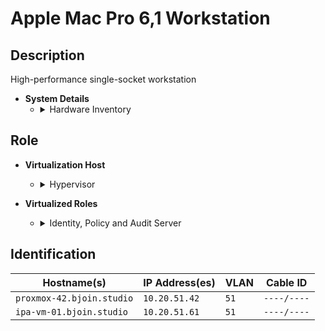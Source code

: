 # Apple Mac Pro 6,1 Workstation

## Description
High-performance single-socket workstation

- **System Details**
    - <details>
        <summary>Hardware Inventory</summary>
        <details>
        <summary>CPU</summary>

            1 x Intel XEON E5-2697v2 12-Core

        </details>
        <details>
        <summary>RAM</summary>

            64GB DDR3 ECC Registered

        </details>

        <details>
        <summary>Network Interfaces</summary>

            - 1x Intel 82574L (onboard) - Proxmox Host Connection
            - 1x Intel 82579LM (onboard) - Proxmox Host Management
            - 1x Intel 4-Port 82571EB/82571GB — OPNsense VM [WAN]  
            - 1x 10Gb Solarflare SFC9020 — OPNsense VM [LAN] (VLAN Trunk & Firewall)

        </details>

        <details>
        <summary>Storage</summary>

            - 1x 1TB SSD – Boot  
            - 2x 2TB USB SSD (ZFS MIRROR)
            - 2x 2TB USB SSD (ZFS MIRROR)

        </details>

        <details>
        <summary>Power</summary>

            - 1x 650W

        </details>
    </details>

## Role
- **Virtualization Host**
    - <details>
        <summary>Hypervisor</summary>

        - ProxmoxPVE 9  

        </details>
    </details>

- **Virtualized Roles**
    - <details>
        <summary>Identity, Policy and Audit Server</summary>

        - FreeIPA VM  

        </details>
    </details>

## Identification

|  Hostname(s)                           |  IP Address(es)   |  VLAN  |  Cable ID   |
| -------------------------------------- | ----------------- | ------ | ----------- |
| `proxmox-42.bjoin.studio`              |   `10.20.51.42`   |  `51`  | `----/----` |
| `ipa-vm-01.bjoin.studio`               |   `10.20.51.61`   |  `51`  | `----/----` |
